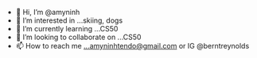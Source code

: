 - 👋 Hi, I’m @amyninh
- 👀 I’m interested in ...skiing, dogs
- 🌱 I’m currently learning ...CS50
- 💞️ I’m looking to collaborate on ...CS50
- 📫 How to reach me ...amyninhtendo@gmail.com or IG @berntreynolds

<!---
amyninh/amyninh is a ✨ special ✨ repository because its `README.md` (this file) appears on your GitHub profile.
You can click the Preview link to take a look at your changes.
--->
